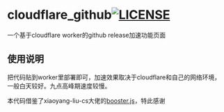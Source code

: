# cloudflare_github[![LICENSE](https://img.shields.io/badge/license-Anti%20996-blue.svg?style=flat-square)](https://github.com/996icu/996.ICU/blob/master/LICENSE)
一个基于cloudflare worker的github release加速功能页面

## 使用说明

把代码贴到worker里部署即可，加速效果取决于cloudflare和自己的网络环境，一般白天较好。九点高峰期速度较慢。

本代码借鉴了xiaoyang-liu-cs大佬的[booster.js](https://github.com/xiaoyang-liu-cs/booster.js)，特此感谢
